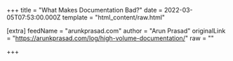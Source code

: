 
+++
title = "What Makes Documentation Bad?"
date = 2022-03-05T07:53:00.000Z
template = "html_content/raw.html"

[extra]
feedName = "arunkprasad.com"
author = "Arun Prasad"
originalLink = "https://arunkprasad.com/log/high-volume-documentation/"
raw = ""

+++

